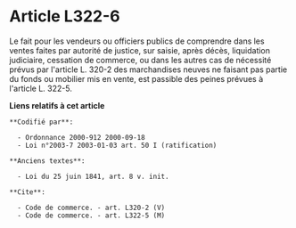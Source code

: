 # Article L322-6

Le fait pour les vendeurs ou officiers publics de comprendre dans les ventes faites par autorité de justice, sur saisie,
après décès, liquidation judiciaire, cessation de commerce, ou dans les autres cas de nécessité prévus par l'article L. 320-2
des marchandises neuves ne faisant pas partie du fonds ou mobilier mis en vente, est passible des peines prévues à l'article
L. 322-5.

**Liens relatifs à cet article**

	**Codifié par**:

	  - Ordonnance 2000-912 2000-09-18
	  - Loi n°2003-7 2003-01-03 art. 50 I (ratification)

	**Anciens textes**:

	  - Loi du 25 juin 1841, art. 8 v. init.

	**Cite**:

	  - Code de commerce. - art. L320-2 (V)
	  - Code de commerce. - art. L322-5 (M)
